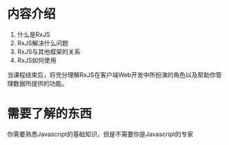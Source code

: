 

# 内容介绍
1. 什么是RxJS
2. RxJS解决什么问题
3. RxJS与其他框架的关系
4. RxJS如何使用

当课程结束后，将充分理解RxJS在客户端Web开发中所扮演的角色以及帮助你管理数据所提供的功能。

# 需要了解的东西
你需要熟悉Javascript的基础知识，但是不需要你是Javascript的专家